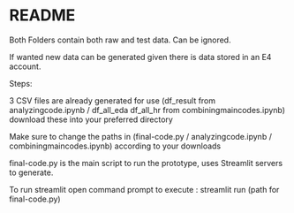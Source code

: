 # README
Both Folders contain both raw and test data. Can be ignored.

If wanted new data can be generated given there is data stored in an E4 account.

Steps:

3 CSV files are already generated for use (df_result from analyzingcode.ipynb / df_all_eda df_all_hr from combiningmaincodes.ipynb) download these into your preferred directory

Make sure to change the paths in (final-code.py / analyzingcode.ipynb / combiningmaincodes.ipynb) according to your downloads

final-code.py is the main script to run the prototype, uses Streamlit servers to generate.

To run streamlit open command prompt to execute : streamlit run (path for final-code.py)

